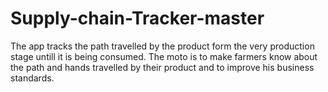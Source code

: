 # Supply-chain-Tracker-master
The app tracks the path travelled by the product form the very production stage untill it is being consumed.
The moto is to make farmers know about the path and hands travelled by their product and to improve his business standards.
